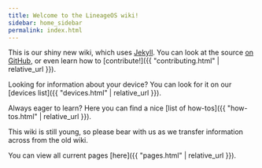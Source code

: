 ```yaml
---
title: Welcome to the LineageOS wiki!
sidebar: home_sidebar
permalink: index.html
---
```


This is our shiny new wiki, which uses [Jekyll](https://jekyllrb.com/). You can look at the source [on GitHub](https://github.com/LineageOS/lineage_wiki), or
even learn how to [contribute!]({{ "contributing.html" | relative_url }}).

Looking for information about your device? You can look for it on our [devices list]({{ "devices.html" | relative_url }}).

Always eager to learn? Here you can find a nice [list of how-tos]({{ "how-tos.html" | relative_url }}).

This wiki is still young, so please bear with us as we transfer information across from the old wiki.

You can view all current pages [here]({{ "pages.html" | relative_url }}).

